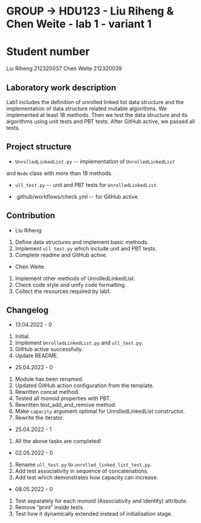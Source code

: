 
# GROUP -> HDU123 - Liu Riheng & Chen Weite - lab 1 - variant 1

# Student number

Liu Riheng 212320037
Chen Weite 212320039

## Laboratory work description

Lab1 includes the definition of unrolled linked list data structure
and the implementation of
data structure related mutable algorithms.
We implemented at least 18 methods. Then we test the data structure
and its algorithms using unit tests and PBT tests.
After GitHub active, we passed all tests.

## Project structure

- `UnrolledLinkedList.py` -- implementation of `UnrolledLinkedList`

and `Node` class with more than 18 methods.

- `ull_test.py` -- unit and PBT tests for `UnrolledLinkedList`.

- .github/workflows/check.yml -- for GitHub active.

## Contribution

- Liu Riheng
1. Define data structures and implement basic methods.
2. Implement `ull_test.py` which include unit and PBT tests.
3. Complete readme and GitHub active.

- Chen Weite
1. Implement other methods of UnrolledLinkedList.
2. Check code style and unify code formatting.
3. Collect the resources required by lab1.

## Changelog

- 13.04.2022 - 0
1. Initial.
2. Implement `UnrolledLinkedList.py` and `ull_test.py`.
3. GitHub active successfully.
4. Update README.

- 25.04.2022 - 0
1. Module has been renamed.
2. Updated GitHub action configuration from the template.
3. Rewritten concat method.
4. Tested all monoid properties with PBT.
5. Rewritten test_add_and_remove method.
6. Make `capacity` argument optimal for UnrolledLinkedList constructor.
7. Rewrite the iterator.

- 25.04.2022 - 1
1. All the above tasks are completed!

- 02.05.2022 - 0
1. Rename `ull_test.py` to `unrolled_linked_list_test.py`.
2. Add test associativity in sequence of concatenations.
3. Add test which demonstrates how capacity can increase.

- 08.05.2022 - 0
1. Test separately for each monoid (Associativity and Identity) attribute.
2. Remove “print” inside tests.
3. Test how it dynamically extended instead of initialisation stage.

